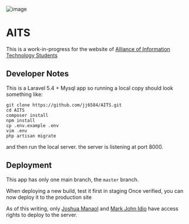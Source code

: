 ![image](http://i.imgur.com/fmYdpSi.png)

# AITS

This is a work-in-progress for the website of [Alliance of Information Technology Students](https://www.facebook.com/FEUAITS/)

## Developer Notes

This is a Laravel 5.4 + Mysql app so running a local copy should look something like:

    git clone https://github.com/jj6584/AITS.git
    cd AITS
    composer install
    npm install
    cp .env.example .env
    vim .env
    php artisan migrate

and then run the local server. the server is listening at port 8000.



## Deployment

This app has only one main branch, the `master` branch. 

When deploying a new build, test it first in staging
Once verified, you can now deploy it to the production site

As of this writing, only [Joshua Manaol](https://github.com/jj6584) and [Mark John Idio](https://github.com/mrkjohnperalta) have access rights to deploy to the server.
